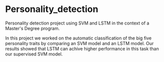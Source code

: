 # Personality_detection
Personality detection project using SVM and LSTM in the context of a Master's Degree program. 

In this project we worked on  the automatic classification of the big five personality traits by comparing an SVM model and an LSTM model.
Our results showed that LSTM can achive higher performance in this task than our supervised SVM model.

